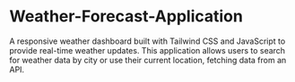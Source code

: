 # Weather-Forecast-Application
A responsive weather dashboard built with Tailwind CSS and JavaScript to provide real-time weather updates. This application allows users to search for weather data by city or use their current location, fetching data from an API. 
